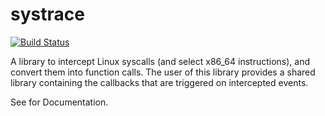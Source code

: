# systrace

[![Build Status](https://dev.azure.com/iu-parfunc/systrace/_build/status/iu-parfunc.systrace?branchName=master)](https://dev.azure.com/iu-parfunc/systrace/_build/latest?definitionId=1&branchName=master)

A library to intercept Linux syscalls (and select x86_64
instructions), and convert them into function calls.
The user of this library provides a shared library containing the
callbacks that are triggered on intercepted events.

See <TODO FINISHME> for Documentation.

